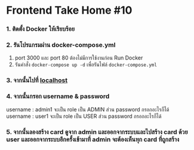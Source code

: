 # Frontend Take Home #10

### 1. ติดตั้ง Docker ให้เรียบร้อย


### 2. รันโปรแกรมผ่าน docker-compose.yml
1. port 3000 และ port 80 ต้องไม่มีการใช้งานก่อน Run Docker
2. รันคำสั่ง `docker-compose up -d` เพื่อรันไฟล์ `docker-compose.yml`


### 3. จากนั้นไปที่ [localhost](http://localhost/auth/login)


### 4. จากนั้นกรอก username & password
username : admin1 จะเป็น role เป็น ADMIN ส่วน password กรอกอะไรก็ได้
username : user1 จะเป็น role เป็น USER ส่วน password กรอกอะไรก็ได้

### 5. จากนั้นลองสร้าง card ดูจาก admin และออกจากระบบและไปสร้าง card ด้วย user และออกจากระบบอีกครั้งเข้ามาที่ admin จะต้องเห็นทุก card ที่ถูกสร้าง
